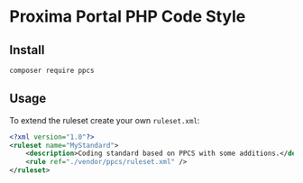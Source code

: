# Proxima Portal PHP Code Style

## Install

```bash
composer require ppcs
```

## Usage

To extend the ruleset create your own `ruleset.xml`:

```xml
<?xml version="1.0"?>
<ruleset name="MyStandard">
    <description>Coding standard based on PPCS with some additions.</description>
    <rule ref="./vendor/ppcs/ruleset.xml" />
</ruleset>
```